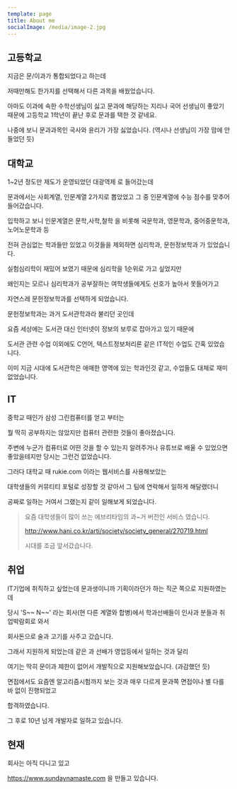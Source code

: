 ```yaml
---
template: page
title: About me
socialImage: /media/image-2.jpg
---
```

## 고등학교

지금은 문/이과가 통합되었다고 하는데

저때만해도 한가지를 선택해서 다른 과목을 배웠었습니다.

아마도 이과에 속한 수학선생님이 싫고 문과에 해당하는 지리나 국어 선생님이  좋았기 때문에 고등학교 1학년이 끝난 후로 문과를 택한 것 같네요.

나중에 보니 문과과목인 국사와 윤리가 가장 싫었습니다. (역시나 선생님이 가장 맘에 안들었던 듯)

## 대학교

1~2년 정도만 제도가 운영되었던 대광역제 로 들어갔는데

문과에서는 사회계열, 인문계열 2가지로 뽑았었고 그 중 인문계열에 수능 점수를 맞추어 들어갔습니다.

입학하고 보니 인문계열은 문학,사학,철학 을 비롯해 국문학과, 영문학과, 중어중문학과, 노어노문학과 등

전혀 관심없는 학과들만 있었고 이것들을 제외하면 심리학과, 문헌정보학과 가 있었습니다.

실험심리학이 재밌어 보였기 때문에 심리학을 1순위로 가고 싶었지만

왜인지는 모르나 심리학과가 공부잘하는 여학생들에게도 선호가 높아서 못들어가고

자연스레 문헌정보학과를 선택하게 되었습니다.

문헌정보학과는 과거 도서관학과라 불리던 곳인데

요즘 세상에는 도서관 대신 인터넷이 정보의 보루로 잡아가고 있기 때문에

도서관 관련 수업 이외에도 C언어, 텍스트정보처리론 같은 IT적인 수업도 간혹 있었습니다.

이미 지금 시대에 도서관학은 애매한 영역에 있는 학과인것 같고, 수업들도 대체로 재미 없었습니다.

## IT

중학교 때인가 삼성 그린컴퓨터를 얻고 부터는

뭘 딱히 공부하지는 않았지만 컴퓨터 관련한 것들이 좋아졌습니다.

주변에 누군가 컴퓨터로 어떤 것을 할 수 있는지 알려주거나 유튜브로 배울 수 있었으면 좋았을테지만 당시는 그런건 없었습니다.

그러다 대학교 때 rukie.com 이라는 웹서비스를 사용해보았는

대학생들의 커뮤티티 포털로 성장할 것 같아서 그 팀에 연락해서 일하게 해달랬더니

공짜로 일하는 거여서 그랬는지 같이 일해보게 되었습니다.

> 요즘 대학생들이 많이 쓰는 에브리타임의 과~거 버전인 서비스 였습니다.
>
> <http://www.hani.co.kr/arti/society/society_general/270719.html>
>
> 시대를 조금 앞서갔습니다.

## 취업

IT기업에 취직하고 싶었는데 문과생이니까 기획이라던가 하는 직군 쪽으로 지원하였는데

당시 'S~~ N~~' 라는 회사(현 다른 계열와 합병)에서 학과선배들이 인사과 분들과 취업박람회로 와서 

회사돈으로 술과 고기를  사주고 갔습니다.

그래서 지원하게 되었는데 같은 과 선배가 영업등에서 일하는 것과 달리

여기는 딱히 문이과 제한이 없어서 개발직으로 지원해보았습니다. (과감했던 듯)

면접에서도 요즘엔 알고리즘시험까지 보는 것과 매우 다르게 문과쪽 면접이나 별 다를 바 없이 진행되었고

합격하였습니다.

그 후로 10년 넘게 개발자로 일하고 있습니다.



## 현재

회사는 아직 다니고 있고

<https://www.sundaynamaste.com> 을 만들고 있습니다.